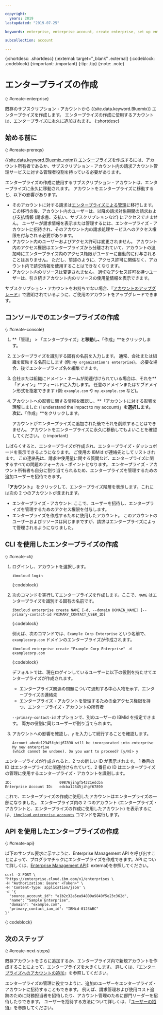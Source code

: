 ```yaml
---

copyright:
  years: 2019
lastupdated: "2019-07-25"

keywords: enterprise, enterprise account, create enterprise, set up enterprise, multiple account

subcollection: account

---
```


{:shortdesc: .shortdesc}
{:external: target="_blank" .external}
{:codeblock: .codeblock}
{:important: .important}
{:tip: .tip}
{:note: .note}

# エンタープライズの作成
{: #create-enterprise}

既存のサブスクリプション・アカウントから {{site.data.keyword.Bluemix}} エンタープライズを作成します。 エンタープライズの作成に使用するアカウントは、エンタープライズに永久に追加されます。
{:shortdesc}

## 始める前に
{: #create-prereqs}

[{{site.data.keyword.Bluemix_notm}} エンタープライズ](/docs/account?topic=account-enterprise)を作成するには、アカウント所有者であるか、サブスクリプション・アカウント内の請求アカウント管理サービスに対する管理者役割を持っている必要があります。

エンタープライズの作成に使用するサブスクリプション・アカウントは、エンタープライズに永久に移動されます。 アカウントをエンタープライズに移動すると、以下の影響があります。
* そのアカウントに対する請求は[エンタープライズによる管理](/docs/billing-usage?topic=billing-usage-enterprise)に移行します。 この移行の後、アカウント内のユーザーは、以降の請求対象期間の請求および支払情報 (請求書、支払い、サブスクリプションなど) にアクセスできません。 ユーザーが請求情報を表示または管理するには、エンタープライズ・アカウントに招待され、そのアカウント内の請求処理サービスへのアクセス権限を付与される必要があります。
* アカウント内のユーザーおよびアクセス許可は変更されません。 アカウント内のアクセス権限はエンタープライズから分離されていて、アカウントの追加時にエンタープライズ内のアクセス権限がユーザーに自動的に付与されることはありません。 ただし、前述のように、アクセス許可に関係なく、アカウント内で請求情報を使用することはできなくなります。
* アカウント内のリソースは変更されません。 適切なアクセス許可を持つユーザーは、引き続きアカウント内のリソースの使用量情報を表示できます。

サブスクリプション・アカウントをお持ちでない場合、『[アカウントのアップグレード](/docs/account?topic=account-upgrading-account)』で説明されているように、ご使用のアカウントをアップグレードできます。

## コンソールでのエンタープライズの作成
{: #create-console}

1. **「管理」 > 「エンタープライズ」**と移動し、**「作成」**をクリックします。
1. エンタープライズを識別する固有の名前を入力します。 通常、会社または組織を反映する名前にします (例: `My organization's enterprise`)。 必要な場合、後でエンタープライズ名を編集できます。
1. 会社または組織にドメイン・ネームが関連付けられている場合は、それを**「ドメイン」**フィールドに入力します。 任意のドメインまたはサブドメイン形式を指定できます (例: `example.com` や `my.example.com` など)。
1. アカウントへの影響に関する情報を確認し、**「アカウントに対する影響を理解しました (I understand the impact to my account)」**を選択します。 次に、**「作成」**をクリックします。

   アカウントがエンタープライズに追加された後でそれを削除することはできません。 アカウントをエンタープライズに永久に移動してもよいことを確認してください。
   {: important}

しばらくすると、エンタープライズが作成され、エンタープライズ・ダッシュボードを表示できるようになります。 ご使用の IBMid が連絡先としてリストされます。 この連絡先は、請求や使用量に関する質問など、エンタープライズに関するすべての問題のフォーカル・ポイントとなります。 エンタープライズ・アカウント所有者も自分に割り当てられるため、エンタープライズを管理するための追加ユーザーを招待できます。

**「アカウント」** をクリックして、エンタープライズ階層を表示します。これには次の 2 つのアカウントが含まれます。

* エンタープライズ・アカウント: ここで、ユーザーを招待し、エンタープライズを管理するためのアクセス権限を付与します。
* エンタープライズを作成するために使用したアカウント。 このアカウントのユーザーおよびリソースは同じままですが、請求はエンタープライズによって管理されるようになりました。

## CLI を使用したエンタープライズの作成
{: #create-cli}

1. ログインし、アカウントを選択します。

   ```
   ibmcloud login
   ```
   {:codeblock}
1. 次のコマンドを実行してエンタープライズを作成します。ここで、`NAME` はエンタープライズを識別する固有の名前です。

   ```
   ibmcloud enterprise create NAME [-d, --domain DOMAIN_NAME] [--primary-contact-id PRIMARY_CONTACT_USER_ID]
   ```
   {:codeblock}

   例えば、次のコマンドでは、`Example Corp Enterprise` という名前で、`examplecorp.com` ドメインのエンタープライズが作成されます。

   ```
   ibmcloud enterprise create "Example Corp Enterprise" -d examplecorp.com
   ```
   {:codeblock}

   デフォルトでは、現在ログインしているユーザーに以下の役割を持たせてエンタープライズが作成されます。
      * エンタープライズ関連の問題について通知する中心人物を示す、エンタープライズの連絡先
      * エンタープライズ・アカウントを管理するための全アクセス権限を持つ、エンタープライズ・アカウントの所有者

   `--primary-contact-id` オプションで、別のユーザーの IBMid を指定できます。 両方の役割に同じユーザーが割り当てられます。
1. アカウントへの影響を確認し、`y` を入力して続行することを確認します。
   ```
   Account abcde12345fghij67890 will be incorporated into enterprise My new enterprise
   (which cannot be undone). Do you want to proceed? [y/N]> y
   ```

エンタープライズが作成されると、2 つの新しい ID が表示されます。 1 番目の ID はエンタープライズに関連付けられていて、2 番目の ID はエンタープライズの管理に使用するエンタープライズ・アカウントを識別します。

```
ID:                      09876jihgf54321edcba   
Enterprise Account ID:   edcba12345jihgf67890
```

これで、エンタープライズの作成に使用したアカウントはエンタープライズの一部になりました。 エンタープライズ内の 2 つのアカウント (エンタープライズ・アカウントと、エンタープライズの作成に使用したアカウント) を表示するには、[`ibmcloud enterprise accounts`](/docs/cli?topic=cloud-cli-ibmcloud_enterprise#ibmcloud_enterprise_accounts) コマンドを実行します。

## API を使用したエンタープライズの作成
{: #create-api}

以下のサンプル要求に示すように、Enterprise Management API を呼び出すことによって、プログラマチックにエンタープライズを作成できます。API について詳しくは、[Enterprise Management API](https://{DomainName}/apidocs/enterprise-apis/enterprise#create-an-enterprise){: external}を参照してください。

```
curl -X POST \
"https://enterprise.cloud.ibm.com/v1/enterprises \
-H "Authorization: Bearer <Token>" \
-H 'Content-Type: application/json' \
-d '{
  "source_account_id": "a1b2c32a5ea94809a9840f5e23c362d",
  "name": "Sample Enterprise",
  "domain": "example.com",
  "primary_contact_iam_id": "IBMid-0123ABC"
}'
```
{: codeblock}

## 次のステップ
{: #create-next-steps}

既存アカウントをさらに追加するか、エンタープライズ内で新規アカウントを作成することによって、エンタープライズを大きくします。 詳しくは、『[エンタープライズへのアカウントの追加](/docs/account?topic=account-enterprise-add)』を参照してください。

エンタープライズの管理に役立つように、追加のユーザーをエンタープライズ・アカウントに招待することもできます。 例えば、請求管理および使用コスト追跡のために財務担当者を招待したり、アカウント管理のために部門リーダーを招待したりできます。 ユーザーを招待する方法について詳しくは、『[ユーザーの招待](/docs/iam?topic=iam-iamuserinv)』を参照してください。
